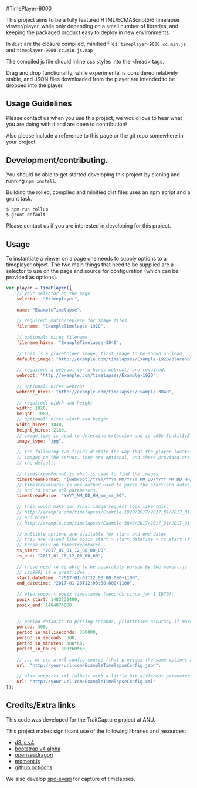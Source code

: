 #TimePlayer-9000

This project aims to be a fully featured HTML/ECMAScript5/6 timelapse 
viewer/player, while only depending on a small number of libraries, and 
keeping the packaged product easy to deploy in new environments.

In `dist` are the closure compiled, minified files:
`timeplayer-9000.cc.min.js` and `timeplayer-9000.cc.min.js.map`

The compiled js file should inline css styles into the \<head\> tags.

Drag and drop functionality, while experimental is considered relatively 
stable, and JSON files downloaded from the player are intended to be 
dropped into the player.

## Usage Guidelines

Please contact us when you use this project, we would love to hear what 
you are doing with it and are open to contribution! 

Also please include a reference to this page or the git repo somewhere 
in your project.

## Development/contributing.

You should be able to get started developing this project by cloning and 
running `npm install`.

Building the rolled, compiled and minified dist files uses an npm script 
and a grunt task.

```bash
$ npm run rollup
$ grunt default
```

Please contact us if you are interested in developing for this project.

## Usage

To instantiate a viewer on a page one needs to supply options to 
a timeplayer object.
The two main things that need to be supplied are a selector to use on 
the page and source for configuration (which can be provided as 
options).


```javascript
var player = TimePlayer({
    // your selector on the page
    selector: "#timeplayer",
    
    name: "ExampleTimelapse",
    
    // required: match/replace for image files.
    filename: "ExampleTimelapse-1920",
    
    // optional: hires filename
    filename_hires: "ExampleTimelapse-3840",
    
    // this is a placeholder image, first image to be shown on load.
    default_image: "http://example.com/timelapses/Example-1920/placeholder.jpg",
    
    // required: a webroot (or a hires webroot) are required.
    webroot: "http://example.com/timelapses/Example-1920",
    
    // optional: hires webroot
    webroot_hires: "http://example.com/timelapses/Example-3840",
    
    // required: width and height
    width: 1920,
    height: 1080,
    // optional: hires width and height
    width_hires: 3840,
    height_hires: 2160,
    // image_type is used to determine extension and is cASe SenSitIvE!
    image_type: "jpg",
    
    // the following two fields dictate the way that the player locates 
    // images on the server. they are optional, and these provided are
    // the default.
    
    // timestreamFormat is what is used to find the images
    timestreamFormat: "[webroot]/YYYY/YYYY_MM/YYYY_MM_DD/YYYY_MM_DD_HH/[filename]_YYYY_MM_DD_HH_mm_ss_00.[extension]",
    // timestreamParse is one method used to parse the start/end dates,
    // and to parse url parameters.
    timestreamParse: "YYYY_MM_DD_HH_mm_ss_00",
    
    // this would make our final image request look like this:
    // http://example.com/timelapses/Example-1920/2017/2017_01/2017_01_10/2017_01_10_12/ExampleTimelapse-1920_2017_01_10_12_15_00_00.jpg",
    // and hires: 
    // http://example.com/timelapses/Example-3840/2017/2017_01/2017_01_10/2017_01_10_12/ExampleTimelapse-3840_2017_01_10_12_15_00_00.jpg",
    
    // multiple options are available for start and end dates
    // they are valued like posix_start > start_datetime > ts_start if multiple provided
    // these rely on timestreamParse...
    ts_start: "2017_01_01_12_00_00_00",
    ts_end: "2017_01_20_12_00_00_00",
    
    // these need to be able to be accurately parsed by the moment.js library
    // iso8601 is a great idea...
    start_datetime: "2017-01-01T12:00:00.000+1100",
    end_datetime: "2017-01-20T12:00:00.000+1100",
    
    // also support posix timestamps (seconds since jan 1 1970):
    posix_start: 1483232400, 
    posix_end: 1484874000,
    
    
    // period defaults to parsing seconds, prioritises accuracy if more than one field is provided.
    period: 300,
    period_in_milliseconds: 300000,
    period_in_seconds: 300,
    period_in_minutes: 300*60,
    period_in_hours: 300*60*60,
    
    // ... or use a url config source (that provides the same options as above)
    url: "http://your-url.com/ExampleTimelapseConfig.json",
    
    // also supports xml (albeit with a little bit different parameters, see xml support
    url: "http://your-url.com/ExampleTimelapseConfig.xml"
});
```

## Credits/Extra links

This code was developed for the TraitCapture project at ANU.

This project makes significant use of the following libraries and 
resources:

* [d3.js v4](https://d3js.org)
* [bootstrap v4 alpha](https://v4-alpha.getbootstrap.com)
* [openseadragon](openseadragon.github.io)
* [moment.js](http://momentjs.com)
* [github octicons](https://octicons.github.com/)

We also develop 
[spc-eyepi](http://borevitzlab.github.io/spc-eyepi/) for capture 
of timelapses.



